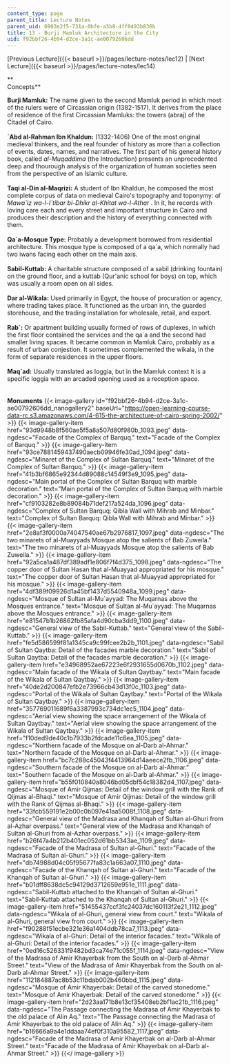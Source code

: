 ```yaml
---
content_type: page
parent_title: Lecture Notes
parent_uid: 6903e2f5-731a-0bfe-a3b8-4ff0493b836b
title: 13 - Burji Mamluk Architecture in the City
uid: f92bbf26-4b94-d2ce-3a1c-ae00792606dd
---
```


[Previous Lecture]({{< baseurl >}}/pages/lecture-notes/lec12) | [Next Lecture]({{< baseurl >}}/pages/lecture-notes/lec14)

**  
Concepts**

**Burji Mamluk:** The name given to the second Mamluk period in which most of the rulers were of Circassian origin (1382-1517). It derives from the place of residence of the first Circassian Mamluks: the towers (abraj) of the Citadel of Cairo.  
   
**&grave;Abd al-Rahman Ibn Khaldun:** (1332-1406) One of the most original medieval thinkers, and the real founder of history as more than a collection of events, dates, names, and narratives. The first part of his general history book, called _al-Muqaddima_ (the Introduction) presents an unprecedented deep and thourough analysis of the organization of human societies seen from the perspective of an Islamic culture.  
   
**Taqi al-Din al-Maqrizi:** A student of Ibn Khaldun, he composed the most complete corpus of data on medieval Cairo's topography and toponymy: _al Mawa&grave;iz wa-l-I&grave;tibar bi-Dhikr al-Khitat wa-l-Athar_ . In it, he records with loving care each and every street and important structure in Cairo and produces their description and the history of everything connected with them.  
   
**Qa&grave;a-Mosque Type:** Probably a development borrowed from residential architecture. This mosque type is composed of a qa&grave;a, which normally had two iwans facing each other on the main axis.  
   
**Sabil-Kuttab:** A charitable structure composed of a sabil (drinking fountain) on the ground floor, and a kuttab (Qur'anic school for boys) on top, which was usually a room open on all sides.  
   
**Dar al-Wikala:** Used primarily in Egypt, the house of procuration or agency, where trading takes place. It functioned as the urban inn, the guarded storehouse, and the trading installation for wholesale, retail, and export.  
   
**Rab&grave;:** Or apartment building usually formed of rows of duplexes, in which the first floor contained the services and the qa&grave;a and the second had smaller living spaces. It became common in Mamluk Cairo, probably as a result of urban conjestion. It sometimes complemented the wikala, in the form of separate residences in the upper floors.  
       
**Maq&grave;ad:** Usually translated as loggia, but in the Mamluk context it is a specific loggia with an arcaded opening used as a reception space.   
   
   
**Monuments**
{{< image-gallery id="f92bbf26-4b94-d2ce-3a1c-ae00792606dd_nanogallery2" baseUrl="https://open-learning-course-data-rc.s3.amazonaws.com/4-615-the-architecture-of-cairo-spring-2002/" >}}
{{< image-gallery-item href="93d9948b8f560ae5f5a8a507d80f980b_1093.jpeg" data-ngdesc="Facade of the Complex of Barquq." text="Facade of the Complex of Barquq." >}}
{{< image-gallery-item href="93ce7881459437490aecb09946fe30ad_1094.jpeg" data-ngdesc="Minaret of the Complex of Sultan Barquq." text="Minaret of the Complex of Sultan Barquq." >}}
{{< image-gallery-item href="41b3bf6865e92344d89088c14549f3e9_1095.jpeg" data-ngdesc="Main portal of the Complex of Sultan Barquq with marble decoration." text="Main portal of the Complex of Sultan Barquq with marble decoration." >}}
{{< image-gallery-item href="cf9103282e8b89084b71def217a524da_1096.jpeg" data-ngdesc="Complex of Sultan Barquq: Qibla Wall with Mihrab and Minbar." text="Complex of Sultan Barquq: Qibla Wall with Mihrab and Minbar." >}}
{{< image-gallery-item href="2e8af3f0000a74047540ae67b2976817_1097.jpeg" data-ngdesc="The two minarets of al-Muayyads Mosque atop the salients of Bab Zuweila." text="The two minarets of al-Muayyads Mosque atop the salients of Bab Zuweila." >}}
{{< image-gallery-item href="92a5ca1a487df389adf1e806f7f4d375_1098.jpeg" data-ngdesc="The copper door of Sultan Hasan that al-Muayyad appropriated for his mosque." text="The copper door of Sultan Hasan that al-Muayyad appropriated for his mosque." >}}
{{< image-gallery-item href="4df389f09926d1a45bf1437d5540948a_1099.jpeg" data-ngdesc="Mosque of Sultan al-Mu&grave;ayyad: The Muqarnas above the Mosques entrance." text="Mosque of Sultan al-Mu&grave;ayyad: The Muqarnas above the Mosques entrance." >}}
{{< image-gallery-item href="e81547b1b26862fb85afa4d90cba3dd9_1100.jpeg" data-ngdesc="General view of the Sabil-Kuttab." text="General view of the Sabil-Kuttab." >}}
{{< image-gallery-item href="fe5d586599f81a1345ca9c99fcee2b2b_1101.jpeg" data-ngdesc="Sabil of Sultan Qaytba: Detail of the facades marble decoration." text="Sabil of Sultan Qaytba: Detail of the facades marble decoration." >}}
{{< image-gallery-item href="e34968952ae67223e6f2931655d0670b_1102.jpeg" data-ngdesc="Main facade of the Wikala of Sultan Qaytbay." text="Main facade of the Wikala of Sultan Qaytbay." >}}
{{< image-gallery-item href="40de2d200847efb2e73966cb43d13f0c_1103.jpeg" data-ngdesc="Portal of the Wikala of Sultan Qaytbay." text="Portal of the Wikala of Sultan Qaytbay." >}}
{{< image-gallery-item href="357769011689f6a3387993c734dc1ec5_1104.jpeg" data-ngdesc="Aerial view showing the space arrangement of the Wikala of Sultan Qaytbay." text="Aerial view showing the space arrangement of the Wikala of Sultan Qaytbay." >}}
{{< image-gallery-item href="f10ded9de40c1b7933b2fdcade11c6ea_1105.jpeg" data-ngdesc="Northern facade of the Mosque on al-Darb al-Ahmar." text="Northern facade of the Mosque on al-Darb al-Ahmar." >}}
{{< image-gallery-item href="bc7c288c45043f4413964d14aeece2fb_1106.jpeg" data-ngdesc="Southern facade of the Mosque on al-Darb al-Ahmar." text="Southern facade of the Mosque on al-Darb al-Ahmar." >}}
{{< image-gallery-item href="b55f010840a8046bd05dbf54c18382d4_1107.jpeg" data-ngdesc="Mosque of Amir Qijmas: Detail of the window grill with the Rank of Qijmas al-Bhaqi." text="Mosque of Amir Qijmas: Detail of the window grill with the Rank of Qijmas al-Bhaqi." >}}
{{< image-gallery-item href="33fcb559191e2b00c0b097e41aa5008f_1108.jpeg" data-ngdesc="General view of the Madrasa and Khanqah of Sultan al-Ghuri from al-Azhar overpass." text="General view of the Madrasa and Khanqah of Sultan al-Ghuri from al-Azhar overpass." >}}
{{< image-gallery-item href="b26f47a4b212b401ec052d61bb5343ae_1109.jpeg" data-ngdesc="Facade of the Madrasa of Sultan al-Ghuri." text="Facade of the Madrasa of Sultan al-Ghuri." >}}
{{< image-gallery-item href="db74988d04c05f95677fa83c1a663a07_1110.jpeg" data-ngdesc="Facade of the Khanqah of Sultan al-Ghuri." text="Facade of the Khanqah of Sultan al-Ghuri." >}}
{{< image-gallery-item href="b01dff8638dc5c94129d3712659e951e_1111.jpeg" data-ngdesc="Sabil-Kuttab attached to the Khanqah of Sultan al-Ghuri." text="Sabil-Kuttab attached to the Khanqah of Sultan al-Ghuri." >}}
{{< image-gallery-item href="51455437ccf3fc24037dc160113f2e21_1112.jpeg" data-ngdesc="Wikala of al-Ghuri, general view from court." text="Wikala of al-Ghuri, general view from court." >}}
{{< image-gallery-item href="f90288f51ecbe321e36a1404ddb78ca7_1113.jpeg" data-ngdesc="Wikala of al-Ghuri: Detail of the interior facades." text="Wikala of al-Ghuri: Detail of the interior facades." >}}
{{< image-gallery-item href="0ed16c526331f9482bd3ca74e71c055f_1114.jpeg" data-ngdesc="View of the Madrasa of Amir Khayerbak from the South on al-Darb al-Ahmar Street." text="View of the Madrasa of Amir Khayerbak from the South on al-Darb al-Ahmar Street." >}}
{{< image-gallery-item href="112184887ac8b53c11bdab002b460bbd_1115.jpeg" data-ngdesc="Mosque of Amir Khayerbak: Detail of the carved stonedome." text="Mosque of Amir Khayerbak: Detail of the carved stonedome." >}}
{{< image-gallery-item href="2d23aa171b8e13cf35408eb2bf1ac21b_1116.jpeg" data-ngdesc="The Passage connecting the Madrasa of Amir Khayerbak to the old palace of Alin Aq." text="The Passage connecting the Madrasa of Amir Khayerbak to the old palace of Alin Aq." >}}
{{< image-gallery-item href="b16666a9a4e1ddaaa74ef0f310a95582_1117.jpeg" data-ngdesc="Facade of the Madrasa of Amir Khayerbak on al-Darb al-Ahmar Street." text="Facade of the Madrasa of Amir Khayerbak on al-Darb al-Ahmar Street." >}}
{{</ image-gallery >}}